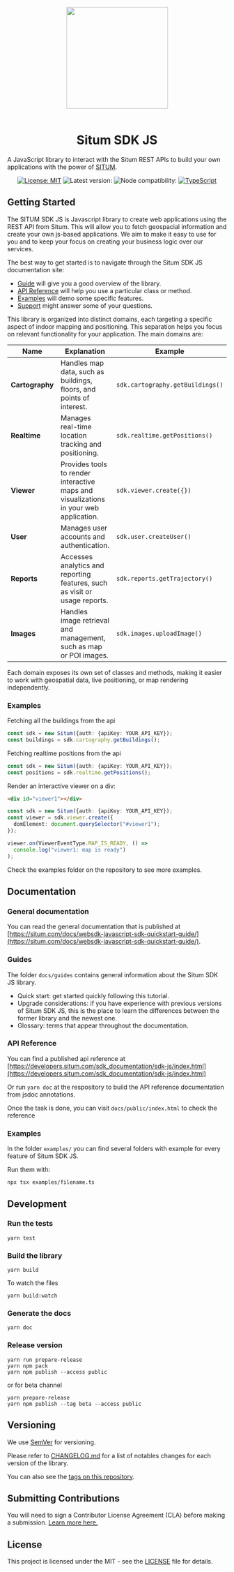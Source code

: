 <p align="center"> <img width="233" src="https://situm.com/wp-content/themes/situm/img/logo-situm.svg" style="margin-bottom:1rem" /> <h1 align="center">Situm SDK JS</h1> </p>

<p align="center" style="text-align:center">

A JavaScript library to interact with the Situm REST APIs to build your own applications with the power of
[SITUM](https://www.situm.com/).

</p>

<div align="center" style="text-align:center">

[![License: MIT](https://img.shields.io/badge/License-MIT-blue.svg)](https://opensource.org/licenses/MIT)
![Latest version:](https://img.shields.io/npm/v/@situm/sdk-js/latest)
![Node compatibility:](https://img.shields.io/node/v/@situm/sdk-js)
[![TypeScript](https://badges.frapsoft.com/typescript/code/typescript.svg?v=101)](https://github.com/ellerbrock/typescript-badges/)

</div>

## Getting Started

The SITUM SDK JS is Javascript library to create web applications using the REST API from Situm. This will allow you to fetch geospacial information and create your own js-based applications. We aim to make it easy to use for you and to keep your focus on creating your business logic over our services.

The best way to get started is to navigate through the Situm SDK JS documentation site:

- [Guide](https://situm.com/docs/websdk-javascript-sdk-quickstart-guide/) will give you a good overview of the library.
- [API Reference](https://developers.situm.com/sdk_documentation/sdk-js/index.html) will help you use a particular class or method.
- [Examples](https://github.com/situmtech/situm-sdk-js/tree/main/examples) will demo some specific features.
- [Support](https://situm.com/en/docs/) might answer some of your questions.

This library is organized into distinct domains, each targeting a specific aspect of indoor mapping and positioning. This separation helps you focus on relevant functionality for your application. The main domains are:

| Name           | Explanation                                                                 | Example                                 |
|----------------|-----------------------------------------------------------------------------|-----------------------------------------|
| **Cartography**| Handles map data, such as buildings, floors, and points of interest.        | `sdk.cartography.getBuildings()`        |
| **Realtime**   | Manages real-time location tracking and positioning.                        | `sdk.realtime.getPositions()`           |
| **Viewer**     | Provides tools to render interactive maps and visualizations in your web application. | `sdk.viewer.create({})`           |
| **User**       | Manages user accounts and authentication.                                   | `sdk.user.createUser()`                 |
| **Reports**    | Accesses analytics and reporting features, such as visit or usage reports.  | `sdk.reports.getTrajectory()`         |
| **Images**     | Handles image retrieval and management, such as map or POI images.          | `sdk.images.uploadImage()`         |

Each domain exposes its own set of classes and methods, making it easier to work with geospatial data, live positioning, or map rendering independently.

### Examples

Fetching all the buildings from the api

```typescript
const sdk = new Situm({auth: {apiKey: YOUR_API_KEY});
const buildings = sdk.cartography.getBuildings();
```

Fetching realtime positions from the api

```typescript
const sdk = new Situm({auth: {apiKey: YOUR_API_KEY});
const positions = sdk.realtime.getPositions();
```

Render an interactive viewer on a div:

```html
<div id="viewer1"></div>
```

```typescript
const sdk = new Situm({auth: {apiKey: YOUR_API_KEY});
const viewer = sdk.viewer.create({
  domElement: document.querySelector("#viewer1");
});

viewer.on(ViewerEventType.MAP_IS_READY, () =>
  console.log("viewer1: map is ready")
);
```

Check the examples folder on the repository to see more examples.

## Documentation

### General documentation

You can read the general documentation that is published at [https://situm.com/docs/websdk-javascript-sdk-quickstart-guide/](https://situm.com/docs/websdk-javascript-sdk-quickstart-guide/).

### Guides

The folder `docs/guides` contains general information about the Situm SDK JS library.

- Quick start: get started quickly following this tutorial.
- Upgrade considerations: if you have experience with previous versions of Situm SDK JS, this is the place to learn the differences between the former library and the newest one.
- Glossary: terms that appear throughout the documentation.

### API Reference

You can find a published api reference at [https://developers.situm.com/sdk_documentation/sdk-js/index.html](https://developers.situm.com/sdk_documentation/sdk-js/index.html)

Or run `yarn doc` at the respository to build the API reference documentation from jsdoc annotations.

Once the task is done, you can visit `docs/public/index.html` to check the reference

### Examples

In the folder `examples/` you can find several folders with example for every feature of Situm SDK JS.

Run them with:

```shell
npx tsx examples/filename.ts
```

## Development

### Run the tests

```shell
yarn test
```

### Build the library

```shell
yarn build
```

To watch the files

```shell
yarn build:watch
```

### Generate the docs

```shell
yarn doc
```

### Release version

```shell
yarn run prepare-release
yarn npm pack
yarn npm publish --access public
```

or for beta channel

```shell
yarn prepare-release
yarn npm publish --tag beta --access public
```

## Versioning

We use [SemVer](http://semver.org/) for versioning.

Please refer to [CHANGELOG.md](CHANGELOG.md) for a list of notables changes for each version of the library.

You can also see the [tags on this repository](https://github.com/situmtech/situm-sdk-js/tags).

## Submitting Contributions

You will need to sign a Contributor License Agreement (CLA) before making a submission. [Learn more here.](https://situm.com/contributions/)

## License

This project is licensed under the MIT - see the [LICENSE](LICENSE) file for details.
